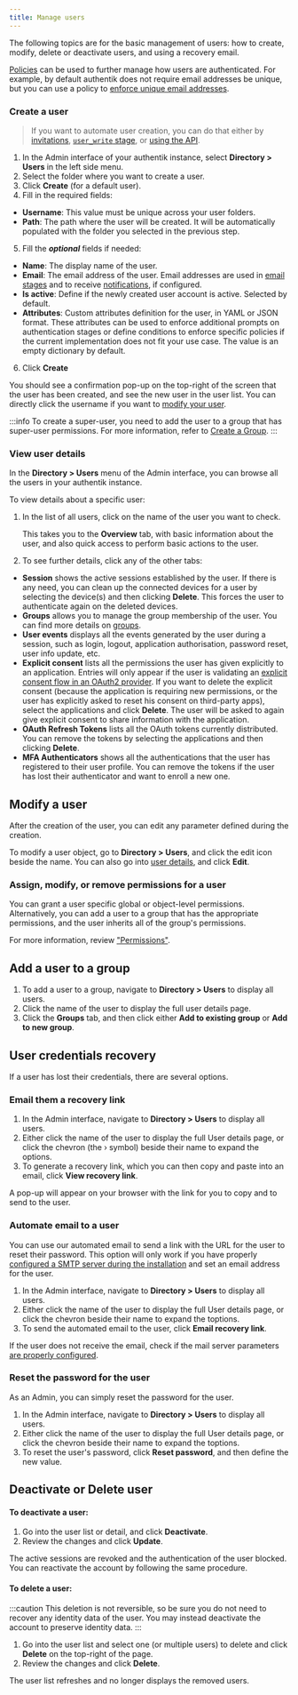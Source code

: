 ```yaml
---
title: Manage users
---
```


The following topics are for the basic management of users: how to create, modify, delete or deactivate users, and using a recovery email.

[Policies](../../customize/policies/index.md) can be used to further manage how users are authenticated. For example, by default authentik does not require email addresses be unique, but you can use a policy to [enforce unique email addresses](../../customize/policies/expression/unique_email.md).

### Create a user

> If you want to automate user creation, you can do that either by [invitations](./invitations.md), [`user_write` stage](../../add-secure-apps/flows-stages/stages/user_write.md), or [using the API](/docs/developer-docs/api/reference/core-users-create).

1. In the Admin interface of your authentik instance, select **Directory > Users** in the left side menu.
2. Select the folder where you want to create a user.
3. Click **Create** (for a default user).
4. Fill in the required fields:

- **Username**: This value must be unique across your user folders.
- **Path**: The path where the user will be created. It will be automatically populated with the folder you selected in the previous step.

5. Fill the **_optional_** fields if needed:

- **Name**: The display name of the user.
- **Email**: The email address of the user. Email addresses are used in [email stages](../../add-secure-apps/flows-stages/stages/email/index.mdx) and to receive [notifications](../../sys-mgmt/events/notifications.md), if configured.
- **Is active**: Define if the newly created user account is active. Selected by default.
- **Attributes**: Custom attributes definition for the user, in YAML or JSON format. These attributes can be used to enforce additional prompts on authentication stages or define conditions to enforce specific policies if the current implementation does not fit your use case. The value is an empty dictionary by default.

6. Click **Create**

You should see a confirmation pop-up on the top-right of the screen that the user has been created, and see the new user in the user list. You can directly click the username if you want to [modify your user](./user_basic_operations#modify-a-user).

:::info
To create a super-user, you need to add the user to a group that has super-user permissions. For more information, refer to [Create a Group](../groups/manage_groups.md#create-a-group).
:::

### View user details

In the **Directory > Users** menu of the Admin interface, you can browse all the users in your authentik instance.

To view details about a specific user:

1. In the list of all users, click on the name of the user you want to check.

    This takes you to the **Overview** tab, with basic information about the user, and also quick access to perform basic actions to the user.

2. To see further details, click any of the other tabs:

- **Session** shows the active sessions established by the user. If there is any need, you can clean up the connected devices for a user by selecting the device(s) and then clicking **Delete**. This forces the user to authenticate again on the deleted devices.
- **Groups** allows you to manage the group membership of the user. You can find more details on [groups](../groups/index.mdx).
- **User events** displays all the events generated by the user during a session, such as login, logout, application authorisation, password reset, user info update, etc.
- **Explicit consent** lists all the permissions the user has given explicitly to an application. Entries will only appear if the user is validating an [explicit consent flow in an OAuth2 provider](../../add-secure-apps/providers/oauth2/index.md). If you want to delete the explicit consent (because the application is requiring new permissions, or the user has explicitly asked to reset his consent on third-party apps), select the applications and click **Delete**. The user will be asked to again give explicit consent to share information with the application.
- **OAuth Refresh Tokens** lists all the OAuth tokens currently distributed. You can remove the tokens by selecting the applications and then clicking **Delete**.
- **MFA Authenticators** shows all the authentications that the user has registered to their user profile. You can remove the tokens if the user has lost their authenticator and want to enroll a new one.

## Modify a user

After the creation of the user, you can edit any parameter defined during the creation.

To modify a user object, go to **Directory > Users**, and click the edit icon beside the name. You can also go into [user details](#view-user-details), and click **Edit**.

### Assign, modify, or remove permissions for a user

You can grant a user specific global or object-level permissions. Alternatively, you can add a user to a group that has the appropriate permissions, and the user inherits all of the group's permissions.

For more information, review ["Permissions"](../access-control/permissions.md).

## Add a user to a group

1. To add a user to a group, navigate to **Directory > Users** to display all users.
2. Click the name of the user to display the full user details page.
3. Click the **Groups** tab, and then click either **Add to existing group** or **Add to new group**.

## User credentials recovery

If a user has lost their credentials, there are several options.

### Email them a recovery link

1. In the Admin interface, navigate to **Directory > Users** to display all users.
2. Either click the name of the user to display the full User details page, or click the chevron (the › symbol) beside their name to expand the options.
3. To generate a recovery link, which you can then copy and paste into an email, click **View recovery link**.

A pop-up will appear on your browser with the link for you to copy and to send to the user.

### Automate email to a user

You can use our automated email to send a link with the URL for the user to reset their password. This option will only work if you have properly [configured a SMTP server during the installation](../../install-config/install/docker-compose.mdx#email-configuration-optional-but-recommended) and set an email address for the user.

1. In the Admin interface, navigate to **Directory > Users** to display all users.
2. Either click the name of the user to display the full User details page, or click the chevron beside their name to expand the toptions.
3. To send the automated email to the user, click **Email recovery link**.

If the user does not receive the email, check if the mail server parameters [are properly configured](../../troubleshooting/emails.md).

### Reset the password for the user

As an Admin, you can simply reset the password for the user.

1. In the Admin interface, navigate to **Directory > Users** to display all users.
2. Either click the name of the user to display the full User details page, or click the chevron beside their name to expand the toptions.
3. To reset the user's password, click **Reset password**, and then define the new value.

## Deactivate or Delete user

#### To deactivate a user:

1. Go into the user list or detail, and click **Deactivate**.
2. Review the changes and click **Update**.

The active sessions are revoked and the authentication of the user blocked. You can reactivate the account by following the same procedure.

#### To delete a user:

:::caution
This deletion is not reversible, so be sure you do not need to recover any identity data of the user.
You may instead deactivate the account to preserve identity data.
:::

1. Go into the user list and select one (or multiple users) to delete and click **Delete** on the top-right of the page.
2. Review the changes and click **Delete**.

The user list refreshes and no longer displays the removed users.
